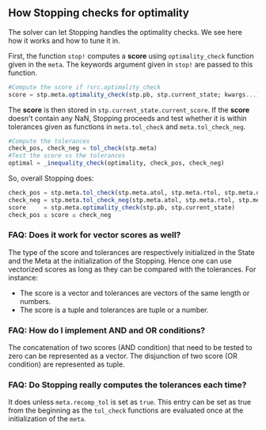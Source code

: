 ## How Stopping checks for optimality

The solver can let Stopping handles the optimality checks. We see here how it works and how to tune it in.

First, the function `stop!` computes a **score** using `optimality_check` function given in the `meta`. The keywords argument given in `stop!` are passed to this function.
```julia
#Compute the score if !src.optimality_check
score = stp.meta.optimality_check(stp.pb, stp.current_state; kwargs...))
```
The **score** is then stored in `stp.current_state.current_score`. If the **score** doesn't contain any NaN, Stopping proceeds and test whether it is within tolerances given as functions in `meta.tol_check` and `meta.tol_check_neg`.
```julia
#Compute the tolerances
check_pos, check_neg = tol_check(stp.meta)
#Test the score vs the tolerances
optimal = _inequality_check(optimality, check_pos, check_neg)
```
So, overall Stopping does:
```julia
check_pos = stp.meta.tol_check(stp.meta.atol, stp.meta.rtol, stp.meta.optimality0)
check_neg = stp.meta.tol_check_neg(stp.meta.atol, stp.meta.rtol, stp.meta.optimality0)
score     = stp.meta.optimality_check(stp.pb, stp.current_state)
check_pos ≤ score ≤ check_neg
```

### FAQ: Does it work for vector scores as well?

The type of the score and tolerances are respectively initialized in the State and the Meta at the initialization of the Stopping. Hence one can use vectorized scores as long as they can be compared with the tolerances. For instance:
- The score is a vector and tolerances are vectors of the same length or numbers.
- The score is a tuple and tolerances are tuple or a number.

### FAQ: How do I implement AND and OR conditions?
The concatenation of two scores (AND condition) that need to be tested to zero can be represented as a vector.
The disjunction of two score (OR condition) are represented as tuple.

### FAQ: Do Stopping really computes the tolerances each time?

It does unless `meta.recomp_tol` is set as `true`. This entry can be set as true from the beginning as the `tol_check` functions are evaluated once at the initialization of the `meta`.
